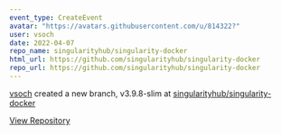 ```yaml
---
event_type: CreateEvent
avatar: "https://avatars.githubusercontent.com/u/814322?"
user: vsoch
date: 2022-04-07
repo_name: singularityhub/singularity-docker
html_url: https://github.com/singularityhub/singularity-docker
repo_url: https://github.com/singularityhub/singularity-docker
---
```


<a href='https://github.com/vsoch' target='_blank'>vsoch</a> created a new branch, v3.9.8-slim at <a href='https://github.com/singularityhub/singularity-docker' target='_blank'>singularityhub/singularity-docker</a>

<a href='https://github.com/singularityhub/singularity-docker' target='_blank'>View Repository</a>